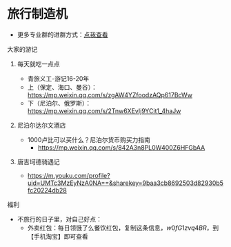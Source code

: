 旅行制造机
==
- 更多专业群的进群方式：[点我查看](http://t.cn/A6L6ODbV)

大家的游记
1. 每天就吃一点点
    - 青旅义工-游记16-20年
    - 上（保定、海口、曼谷）：https://mp.weixin.qq.com/s/zgAW4YZfoodzAQp617BcWw
    - 下（尼泊尔、俄罗斯）：https://mp.weixin.qq.com/s/2Tnw6XEvIj9YCit1_4haJw

2. 尼泊尔达尔文酒店
    - 1000卢比可以买什么？尼泊尔货币购买力指南
        - https://mp.weixin.qq.com/s/842A3n8PL0W400Z6HFGbAA

3. 唐吉坷德骑遇记
    - https://m.youku.com/profile?uid=UMTc3MzEyNzA0NA==&sharekey=9baa3cb8692503d82930b5fc20224db28


福利
- 不旅行的日子里，对自己好点：
    - 外卖红包：每日领饿了么餐饮红包，复制这条信息，$w0fG1zvq4BR$，到【手机淘宝】即可查看
